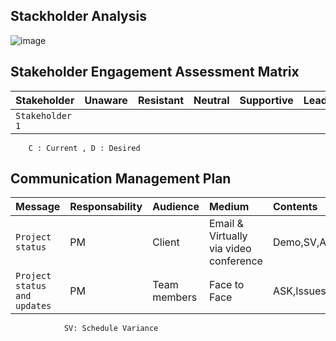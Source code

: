 
## Stackholder Analysis

![image](https://user-images.githubusercontent.com/44178039/129553203-5c5bfdef-cb72-4a88-866b-223e075e8dc7.png)


## Stakeholder Engagement Assessment Matrix



| Stakeholder | Unaware |  Resistant | Neutral | Supportive | Leading |
| :-------- | :-------------------------------- | :------| :------| :------| :------|
| `Stakeholder 1` |  | | | | | 

        C : Current , D : Desired 
        

## Communication Management Plan

| Message | Responsability |  Audience | Medium | Contents | Freqency |
| :-------- | :------- | :------| :------| :------| :------|
| `Project status` |  PM  | Client |Email & Virtually via video conference|Demo,SV,ASK,Issues,Risks| fortnightly | 
| `Project status and updates` |  PM  | Team members | Face to Face|ASK,Issues,Risks| Weekly | 

                SV: Schedule Variance   
